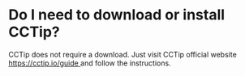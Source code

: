 # Do I need to download or install CCTip?

CCTip does not require a download. Just visit CCTip official website [https://cctip.io/guide ](https://doc.cctip.io/)and follow the instructions.

